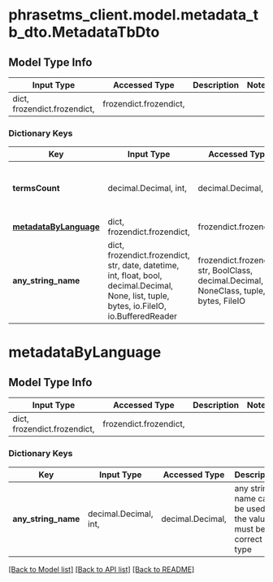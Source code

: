 # phrasetms_client.model.metadata_tb_dto.MetadataTbDto

## Model Type Info

| Input Type                   | Accessed Type          | Description | Notes |
| ---------------------------- | ---------------------- | ----------- | ----- |
| dict, frozendict.frozendict, | frozendict.frozendict, |             |

### Dictionary Keys

| Key                                           | Input Type                                                                                                                                  | Accessed Type                                                                           | Description                                                        | Notes                                     |
| --------------------------------------------- | ------------------------------------------------------------------------------------------------------------------------------------------- | --------------------------------------------------------------------------------------- | ------------------------------------------------------------------ | ----------------------------------------- |
| **termsCount**                                | decimal.Decimal, int,                                                                                                                       | decimal.Decimal,                                                                        |                                                                    | [optional] value must be a 64 bit integer |
| **[metadataByLanguage](#metadataByLanguage)** | dict, frozendict.frozendict,                                                                                                                | frozendict.frozendict,                                                                  |                                                                    | [optional]                                |
| **any_string_name**                           | dict, frozendict.frozendict, str, date, datetime, int, float, bool, decimal.Decimal, None, list, tuple, bytes, io.FileIO, io.BufferedReader | frozendict.frozendict, str, BoolClass, decimal.Decimal, NoneClass, tuple, bytes, FileIO | any string name can be used but the value must be the correct type | [optional]                                |

# metadataByLanguage

## Model Type Info

| Input Type                   | Accessed Type          | Description | Notes |
| ---------------------------- | ---------------------- | ----------- | ----- |
| dict, frozendict.frozendict, | frozendict.frozendict, |             |

### Dictionary Keys

| Key                 | Input Type            | Accessed Type    | Description                                                        | Notes                                     |
| ------------------- | --------------------- | ---------------- | ------------------------------------------------------------------ | ----------------------------------------- |
| **any_string_name** | decimal.Decimal, int, | decimal.Decimal, | any string name can be used but the value must be the correct type | [optional] value must be a 64 bit integer |

[[Back to Model list]](../../README.md#documentation-for-models) [[Back to API list]](../../README.md#documentation-for-api-endpoints) [[Back to README]](../../README.md)

